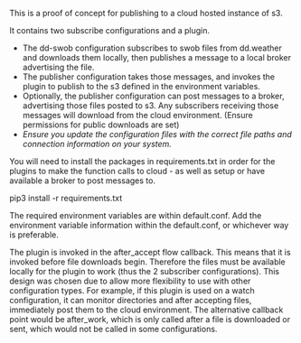 This is a proof of concept for publishing to a cloud hosted instance of s3.

It contains two subscribe configurations and a plugin.

- The dd-swob configuration subscribes to swob files from dd.weather and downloads them locally, then publishes a message to a local broker advertising the file.
- The publisher configuration takes those messages, and invokes the plugin to publish to the s3 defined in the environment variables.
- Optionally, the publisher configuration can post messages to a broker, advertising those files posted to s3. Any subscribers receiving those messages will download from the cloud environment. (Ensure permissions for public downloads are set)
- *Ensure you update the configuration files with the correct file paths and connection information on your system.*

You will need to install the packages in requirements.txt in order for the plugins to make the function calls to cloud - as well as setup or have available a broker to post messages to.

pip3 install -r requirements.txt

The required environment variables are within default.conf. Add the environment variable information within the default.conf, or whichever way is preferable.

The plugin is invoked in the after_accept flow callback. This means that it is invoked before file downloads begin. Therefore the files must be available locally for the plugin to work (thus the 2 subscriber configurations). This design was chosen due to allow more flexibility to use with other configuration types. For example, if this plugin is used on a watch configuration, it can monitor directories and after accepting files, immediately post them to the cloud environment. The alternative callback point would be after_work, which is only called after a file is downloaded or sent, which would not be called in some configurations.
